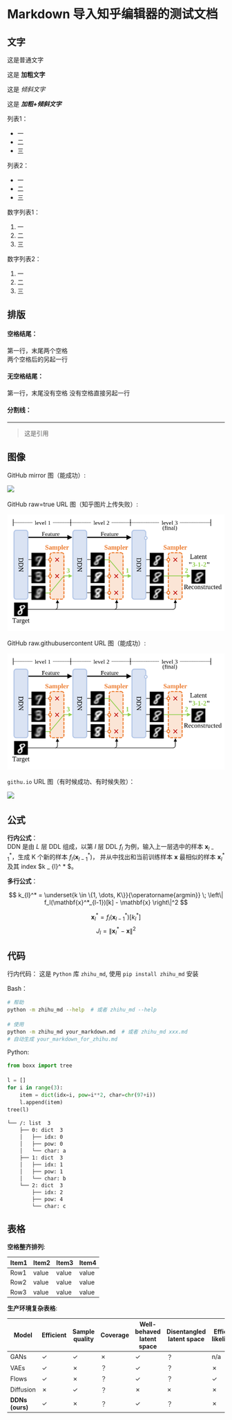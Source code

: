 # Markdown 导入知乎编辑器的测试文档

## 文字

这是普通文字

这是 **加粗文字**

这是 *倾斜文字*

这是 ***加粗+倾斜文字***


列表1：

- 一
- 二
- 三

列表2：

* 一
* 二
* 三

数字列表1：

1. 一
2. 二
3. 三

数字列表2：

1. 一
1. 二
1. 三

## 排版
#### 空格结尾：

第一行，末尾两个空格  
两个空格后的另起一行


#### 无空格结尾：

第一行，末尾没有空格
没有空格直接另起一行

#### 分割线：

---


> 这是引用

## 图像

GitHub mirror 图（能成功）:

![](https://ghfast.top/https://raw.githubusercontent.com/Discrete-Distribution-Networks/Discrete-Distribution-Networks.github.io/main/img/ddn-intro.png)

GitHub raw=true URL 图（知乎图片上传失败）:

![](https://github.com/Discrete-Distribution-Networks/Discrete-Distribution-Networks.github.io/blob/main/img/ddn-intro.png?raw=true)

GitHub raw.githubusercontent URL 图（能成功）:

![](https://raw.githubusercontent.com/Discrete-Distribution-Networks/Discrete-Distribution-Networks.github.io/main/img/ddn-intro.png)

`githu.io` URL 图（有时候成功、有时候失败）：  

![](https://discrete-distribution-networks.github.io/img/2d-density.png)


## 公式

**行内公式**：  
DDN 是由 $L$ 层 DDL 组成，以第 $l$ 层 DDL $f_l$ 为例，输入上一层选中的样本 $\mathbf{x}^ * _ {l-1}$，生成 K 个新的样本 $f_l(\mathbf{x}^ * _ {l-1})$， 并从中找出和当前训练样本 $\mathbf{x}$ 最相似的样本 $\mathbf{x}^ * _ l$ 及其 index $k _ {l}^ * $。

**多行公式**：  

$$
k_{l}^* = \underset{k \in \{1, \dots, K\}}{\operatorname{argmin}} \; \left\| f_l(\mathbf{x}^*_{l-1})[k] - \mathbf{x} \right\|^2
$$

$$
\mathbf{x}^*_l = f_l(\mathbf{x}^*_{l-1})[k_l^*]
$$
$$
J_l = \left\| \mathbf{x}^*_l - \mathbf{x} \right\|^2
$$


## 代码

行内代码： 这是 `Python` 库 `zhihu_md`, 使用 `pip install zhihu_md` 安装

Bash：
```bash
# 帮助
python -m zhihu_md --help  # 或者 zhihu_md --help

# 使用
python -m zhihu_md your_markdown.md  # 或者 zhihu_md xxx.md
# 自动生成 your_markdown_for_zhihu.md
```

Python:
```python
from boxx import tree

l = []
for i in range(3):
    item = dict(idx=i, pow=i**2, char=chr(97+i))
    l.append(item)
tree(l)
```
```
└── /: list  3
    ├── 0: dict  3
    │   ├── idx: 0
    │   ├── pow: 0
    │   └── char: a
    ├── 1: dict  3
    │   ├── idx: 1
    │   ├── pow: 1
    │   └── char: b
    └── 2: dict  3
        ├── idx: 2
        ├── pow: 4
        └── char: c
```

## 表格

**空格整齐排列**:

| Item1 | Item2   | Item3   | Item4   |
| ----- | ------- | ------- | ------- |
| Row1  |  value  |  value  |  value  |
| Row2  |  value  |  value  |  value  |
| Row3  |  value  |  value  |  value  |


**生产环境复杂表格**:

| Model   | Efficient | Sample quality | Coverage | Well-behaved latent space | Disentangled latent space | Efficient likelihood | 0-Shot Condition Generation |
|---------|----------|----------------|---------|-----------------------------|-----------------------------|----------------------|--------------------------|
| GANs    | ✓        | ✓              | ✗       | ✓                            | ？                            | n/a                  | ✗                    |
| VAEs    | ✓        | ✗              | ？      | ✓                            | ？                            | ✗                    | ✗                    |
| Flows   | ✓        | ✗              | ？      | ✓                            | ？                            | ✓                    | ✗                    |
| Diffusion | ✗      | ✓              | ？      | ✗                            | ✗                            | ✗                    | ？                    |
| **DDNs (ours)** | ✓       | ✗              | ？      | ✓                            | ？                            | ✗                    | ✓                    |


